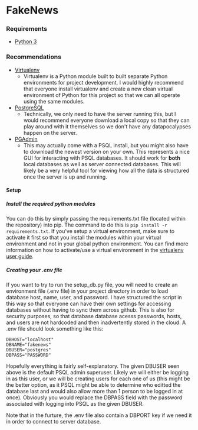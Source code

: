 # FakeNews

### Requirements
 - [Python 3](https://www.python.org/downloads/)
 
### Recommendations
 - [Virtualenv](https://virtualenv.pypa.io/en/stable/installation/)
   - Virtualenv is a Python module built to built separate Python environments for project development. I would highly recommend that everyone install virtualenv and create a new clean virtual environment of Python for this project so that we can all operate using the same modules.
 - [PostgreSQL](https://www.postgresql.org/download/)
   - Technically, we only need to have the server running this, but I would recommend everyone download a local copy so that they can play around with it themselves so we don't have any datapocalypses happen on the server.
 - [PGAdmin](https://www.pgadmin.org/download/)
   - This may actually come with a PSQL install, but you might also have to download the newest version on your own. This represents a nice GUI for interacting with PSQL databases. It should work for **both** local databases as well as server connected databases. This will likely be a very helpful tool for viewing how all the data is structured once the server is up and running.

#### Setup
##### Install the required python modules
You can do this by simply passing the requirements.txt file (located within the repository) into pip. The command to do this is ```pip install -r requirements.txt```. If you've setup a virtual environment, make sure to activate it first so that you install the modules within your virtual environment and not in your global python environment. You can find more information on how to activate/use a virtual environment in the [virtualenv user guide](https://virtualenv.pypa.io/en/stable/userguide/).
##### Creating your .env file
If you want to try to run the setup_db.py file, you will need to create an environment file (.env file) in your project directory in order to load database host, name, user, and password. I have structured the script in this way so that everyone can have their own settings for accessing databases without having to sync them across github. This is also for security purposes, so that database database acesss passwords, hosts, and users are not hardcoded and then inadvertently stored in the cloud.
A .env file should look something like this:
```
DBHOST="localhost"
DBNAME="fakenews"
DBUSER="postgres"
DBPASS="PASSWORD"
```
Hopefully everything is fairly self-explanatory. The given DBUSER seen above is the default PSQL admin superuser. Likely we will either be logging in as this user, or we will be creating users for each one of us (this might be the better option, as it PSQL might be able to determine who editted the database last and would also allow more than 1 person to be logged in at once). Obviously you would replace the DBPASS field with the password associated with logging into PSQL as the given DBUSER.

Note that in the furture, the .env file also contain a DBPORT key if we need it in order to connect to server database.

